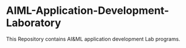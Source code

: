 # AIML-Application-Development-Laboratory
This Repository contains AI&ML application development Lab programs.
